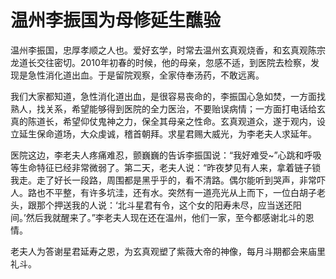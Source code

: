 # 温州李振国为母修延生醮验

温州李振国，忠厚孝顺之人也。爱好玄学，时常去温州玄真观烧香，和玄真观陈宗龙道长交往密切。2010年初春的时候，他的母亲，忽感不适，到医院去检察，发现是急性消化道出血。于是留院观察，全家侍奉汤药，不敢远离。

我们大家都知道，急性消化道出血，是很容易丧命的，李振国心急如焚，一方面找熟人，找关系，希望能够得到医院的全力医治，不要贻误病情；一方面打电话给玄真的陈道长，希望仰仗鬼神之力，保全其母亲之性命。玄真观道众，遂于观内，设立延生保命道场，大众虔诚，稽首朝拜。求星君赐大威光，为李老夫人求延年。

医院这边，李老夫人疼痛难忍，颤巍巍的告诉李振国说：“我好难受~”心跳和呼吸等生命特征已经非常微弱了。第二天，老夫人说：“昨夜梦见有人来，拿着链子锁我走。走了好长一段路，周围都是黑乎乎的，看不清路。偶尔能听到哭声，非常吓人。路也不平整，有许多坑洼，还有水。突然有一道亮光从上而下，一位白胡子老头，跟那个押送我的人说：‘北斗星君有令，这个女的阳寿未尽，应当送还阳间。’然后我就醒来了。”李老夫人现在还在温州，他们一家，至今都感谢北斗的恩情。

老夫人为答谢星君延寿之恩，为玄真观塑了紫薇大帝的神像，每月斗期都会来庙里礼斗。

